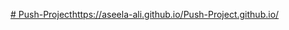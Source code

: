 [# Push-Project](https://aseela-ali.github.io/Push-Project.github.io/)https://aseela-ali.github.io/Push-Project.github.io/

